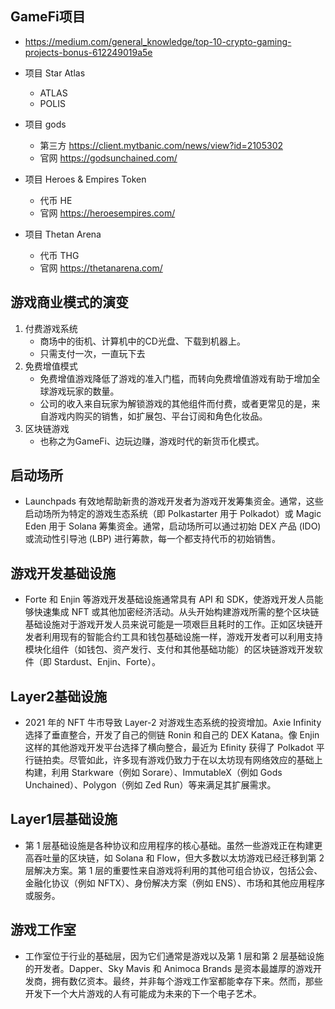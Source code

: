 ## GameFi项目
- https://medium.com/general_knowledge/top-10-crypto-gaming-projects-bonus-612249019a5e

- 项目 Star Atlas
    - ATLAS
    - POLIS

- 项目 gods
    - 第三方 https://client.mytbanic.com/news/view?id=2105302
    - 官网 https://godsunchained.com/

- 项目 Heroes & Empires Token
    - 代币 HE
    - 官网 https://heroesempires.com/

- 项目 Thetan Arena
    - 代币 THG
    - 官网 https://thetanarena.com/


## 游戏商业模式的演变
1. 付费游戏系统
    - 商场中的街机、计算机中的CD光盘、下载到机器上。
    - 只需支付一次，一直玩下去
2. 免费增值模式
    - 免费增值游戏降低了游戏的准入门槛，而转向免费增值游戏有助于增加全球游戏玩家的数量。
    - 公司的收入来自玩家为解锁游戏的其他组件而付费，或者更常见的是，来自游戏内购买的销售，如扩展包、平台订阅和角色化妆品。
3. 区块链游戏
    -  也称之为GameFi、边玩边赚，游戏时代的新货币化模式。

## 启动场所

- Launchpads 有效地帮助新贵的游戏开发者为游戏开发筹集资金。通常，这些启动场所为特定的游戏生态系统（即 Polkastarter 用于 Polkadot）或 Magic Eden 用于 Solana 筹集资金。通常，启动场所可以通过初始 DEX 产品 (IDO) 或流动性引导池 (LBP) 进行筹款，每一个都支持代币的初始销售。


## 游戏开发基础设施
- Forte 和 Enjin 等游戏开发基础设施通常具有 API 和 SDK，使游戏开发人员能够快速集成 NFT 或其他加密经济活动。从头开始构建游戏所需的整个区块链基础设施对于游戏开发人员来说可能是一项艰巨且耗时的工作。正如区块链开发者利用现有的智能合约工具和钱包基础设施一样，游戏开发者可以利用支持模块化组件（如钱包、资产发行、支付和其他基础功能）的区块链游戏开发软件（即 Stardust、Enjin、Forte）。

## Layer2基础设施
- 2021 年的 NFT 牛市导致 Layer-2 对游戏生态系统的投资增加。Axie Infinity 选择了垂直整合，开发了自己的侧链 Ronin 和自己的 DEX Katana。像 Enjin 这样的其他游戏开发平台选择了横向整合，最近为 Efinity 获得了 Polkadot 平行链拍卖。尽管如此，许多现有游戏仍致力于在以太坊现有网络效应的基础上构建，利用 Starkware（例如 Sorare）、ImmutableX（例如 Gods Unchained）、Polygon（例如 Zed Run）等来满足其扩展需求。

## Layer1层基础设施
- 第 1 层基础设施是各种协议和应用程序的核心基础。虽然一些游戏正在构建更高吞吐量的区块链，如 Solana 和 Flow，但大多数以太坊游戏已经迁移到第 2 层解决方案。第 1 层的重要性来自游戏将利用的其他可组合协议，包括公会、金融化协议（例如 NFTX）、身份解决方案（例如 ENS）、市场和其他应用程序或服务。

## 游戏工作室
- 工作室位于行业的基础层，因为它们通常是游戏以及第 1 层和第 2 层基础设施的开发者。Dapper、Sky Mavis 和 Animoca Brands 是资本最雄厚的游戏开发商，拥有数亿资本。最终，并非每个游戏工作室都能幸存下来。然而，那些开发下一个大片游戏的人有可能成为未来的下一个电子艺术。